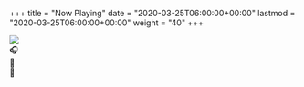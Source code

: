 +++
title = "Now Playing"
date = "2020-03-25T06:00:00+00:00"
lastmod = "2020-03-25T06:00:00+00:00"
weight = "40"
+++

<!--
  Developed by Prashant Shrestha
  + https://prashant.me
-->
<!--
  * Modified by ᜌᜓᜃᜒ (Yuki ・ 雪亮) 🇵🇭
  *   - https://YourOnly.One
  *
  * 2021-01-31:
  *   - Added trackalbum
  *   - Moved emoji outside of js file into HTML area
  * 2021-01-30: Switched to Emoji instead of icon files
--->
<div class="nowplayingcard">
  <div class="nowplayingcontainer-inner">
    <img id="trackart" src="#">
    <div class="trackInfo">
      <span class='emoji'>🎧</span><a id="tracktitle"></a><br/>
      <span class='emoji'>📀</span><a id="trackalbum"></a><br/>
      <span class='emoji'>🎤</span><a id="trackartist"></a>
    </div>
  </div>
</div>
